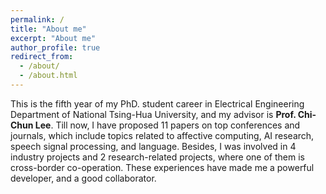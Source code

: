 ```yaml
---
permalink: /
title: "About me"
excerpt: "About me"
author_profile: true
redirect_from: 
  - /about/
  - /about.html
---
```


This is the fifth year of my PhD. student career in Electrical Engineering Department of National Tsing-Hua University, and my advisor is **Prof. Chi-Chun Lee**. Till now, I have proposed 11 papers on top conferences and journals, which include topics related to affective computing, AI research, speech signal processing, and language. Besides, I was involved in 4 industry projects and 2 research-related projects, where one of them is cross-border co-operation. These experiences have made me a powerful developer, and a good collaborator.
